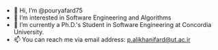 - 👋 Hi, I’m @pouryafard75
- 👀 I’m interested in Software Engineering and Algorithms
- 🌱 I’m currently a Ph.D.'s Student in Software Engineering at Concordia University.
- 📫 You can reach me via email address: p.alikhanifard@ut.ac.ir

<!---
pouryafard75/pouryafard75 is a ✨ special ✨ repository because its `README.md` (this file) appears on your GitHub profile.
You can click the Preview link to take a look at your changes.
--->
